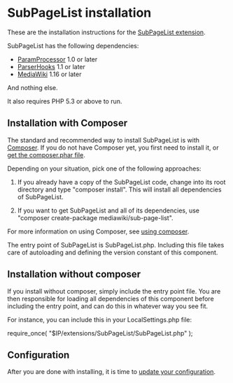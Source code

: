# SubPageList installation

These are the installation instructions for the [SubPageList extension](README.md).

SubPageList has the following dependencies:

* [ParamProcessor](https://www.mediawiki.org/wiki/Extension:ParamProcessor) 1.0 or later
* [ParserHooks](https://github.com/wikimedia/mediawiki-extensions-ParserHooks/blob/master/README.md) 1.1 or later
* [MediaWiki](https://www.mediawiki.org/) 1.16 or later

And nothing else.

It also requires PHP 5.3 or above to run.

Installation with Composer
--------------------------

The standard and recommended way to install SubPageList is with [Composer](http://getcomposer.org).
If you do not have Composer yet, you first need to install it, or
[get the composer.phar file](http://getcomposer.org/composer.phar).

Depending on your situation, pick one of the following approaches:

1. If you already have a copy of the SubPageList code, change into its root
directory and type "composer install". This will install all dependencies of SubPageList.

2. If you want to get SubPageList and all of its dependencies, use
"composer create-package mediawiki/sub-page-list".

For more information on using Composer, see [using composer](http://getcomposer.org/doc/01-basic-usage.md).

The entry point of SubPageList is SubPageList.php. Including this file
takes care of autoloading and defining the version constant of this component.

Installation without composer
-----------------------------

If you install without composer, simply include the entry point file. You are then
responsible for loading all dependencies of this component before including the
entry point, and can do this in whatever way you see fit.

For instance, you can include this in your LocalSettings.php file:

  require_once( "$IP/extensions/SubPageList/SubPageList.php" );

Configuration
-------------

After you are done with installing, it is time to [update your configuration](CONFIGURATION.md).